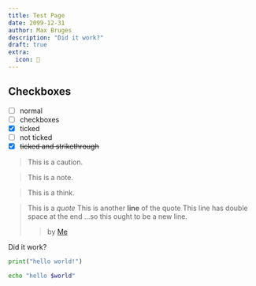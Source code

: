 ```yaml
---
title: Test Page
date: 2099-12-31
author: Max Bruges
description: "Did it work?"
draft: true
extra:
  icon: 🧪
---
```



## Checkboxes

- [ ] normal
- [ ] checkboxes
- [x] ticked
- [ ] not ticked
- [x] ~~ticked and strikethrough~~

>[](caution)
> This is a caution.

>[](note)
> This is a note.

>[](think)
> This is a think.


> This is a *quote*
> This is another **line** of the quote
> This line has double space at the end
> ...so this ought to be a new line.
>> by [Me](@/about.md)

Did it work?

```python
print("hello world!")
```

```bash
echo "hello $world"
```
